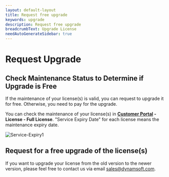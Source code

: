```yaml
---
layout: default-layout
title: Request free upgrade
keywords: upgrade
description: Request free upgrade
breadcrumbText: Upgrade License
needAutoGenerateSidebar: true
---
```


# Request Upgrade 

## Check Maintenance Status to Determine if Upgrade is Free

If the maintenance of your license(s) is valid, you can request to upgrade it for free. Otherwise, you need to pay for the upgrade.

You can check the maintenance of your license(s) in **[Customer Portal](https://www.dynamsoft.com/customer/) - License - Full License**. "Service Expiry Date" for each license means the maintenance expiry date.

![Service-Expiry1]({{site.assets}}img/Service-Expiry-1.png)

## Request for a free upgrade of the license(s)

If you want to upgrade your license from the old version to the newer version, please feel free to contact us via email <sales@dynamsoft.com>.

